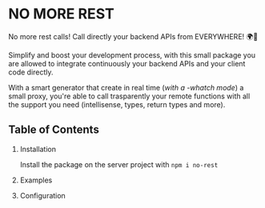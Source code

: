 # NO MORE REST

No more rest calls! Call directly your backend APIs from EVERYWHERE! 🌍🚀

Simplify and boost your development process, with this small package you are allowed to integrate continuously your backend APIs and your client code directly.

With a smart generator that create in real time (*with a -whatch mode*) a small proxy, you're able to call trasparently your remote functions with all the support you need (intellisense, types, return types and more).

## Table of Contents

1. Installation

   Install the package on the server project with `npm i no-rest`

2. Examples

3. Configuration
